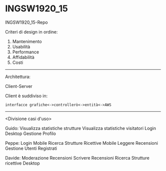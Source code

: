 # INGSW1920_15
INGSW1920_15-Repo

Criteri di design in ordine:

1) Mantenimento
2) Usabilità
3) Performance
4) Affidabilità
5) Costi

----------------------------------------------------------

Architettura:

Client-Server

Client è suddiviso in:

	interfacce grafiche<->controllerò<->entità<->AWS
----------------------------------------------------------

<Divisione casi d'uso>

Guido:
	Visualizza statistiche strutture
	Visualizza statistiche visitatori
	Login Desktop
	Gestione Profilo

Peppe:
	Login Mobile
	Ricerca Strutture Ricettive Mobile
	Leggere Recensioni
	Gestione Utenti Registrati

Davide: 
	Moderazione Recensioni
	Scrivere Recensioni
	Ricerca Strutture ricettive Desktop
